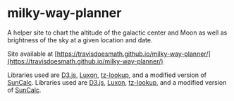 # milky-way-planner

A helper site to chart the altitude of the galactic center and Moon as well as brightness of the sky at a given location and date. 

Site available at [https://travisdoesmath.github.io/milky-way-planner/](https://travisdoesmath.github.io/milky-way-planner/)

Libraries used are <a href="https://d3js.org/">D3.js</a>, <a href="https://moment.github.io/luxon/index.html">Luxon</a>, <a href="https://github.com/darkskyapp/tz-lookup-oss/">tz-lookup</a>, and a modified version of <a href="https://github.com/mourner/suncalc">SunCalc</a>.
Libraries used are [D3.js](https://d3js.org/), [Luxon](https://moment.github.io/luxon/index.html), [tz-lookup](https://github.com/darkskyapp/tz-lookup-oss/), and a modified version of [SunCalc](https://github.com/mourner/suncalc).


